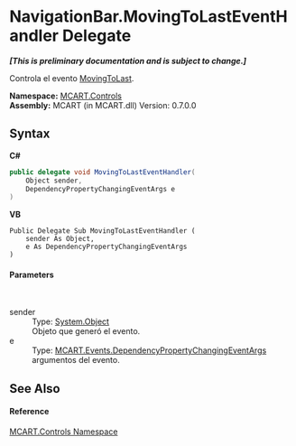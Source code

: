 # NavigationBar.MovingToLastEventHandler Delegate
 _**\[This is preliminary documentation and is subject to change.\]**_

Controla el evento <a href="7928a85d-acf2-7c30-9693-b3a37694776e">MovingToLast</a>.

**Namespace:**&nbsp;<a href="1c9d7a8e-81d4-838a-f87d-7379b253b6ce">MCART.Controls</a><br />**Assembly:**&nbsp;MCART (in MCART.dll) Version: 0.7.0.0

## Syntax

**C#**<br />
``` C#
public delegate void MovingToLastEventHandler(
	Object sender,
	DependencyPropertyChangingEventArgs e
)
```

**VB**<br />
``` VB
Public Delegate Sub MovingToLastEventHandler ( 
	sender As Object,
	e As DependencyPropertyChangingEventArgs
)
```


#### Parameters
&nbsp;<dl><dt>sender</dt><dd>Type: <a href="http://msdn2.microsoft.com/es-es/library/e5kfa45b" target="_blank">System.Object</a><br />Objeto que generó el evento.</dd><dt>e</dt><dd>Type: <a href="aef5c51e-72b2-687c-afcd-84894c4d168e">MCART.Events.DependencyPropertyChangingEventArgs</a><br />argumentos del evento.</dd></dl>

## See Also


#### Reference
<a href="1c9d7a8e-81d4-838a-f87d-7379b253b6ce">MCART.Controls Namespace</a><br />